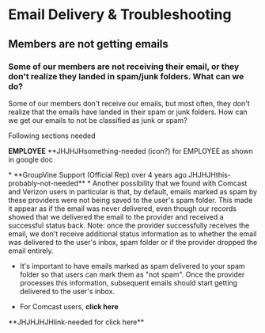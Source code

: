 # Email Delivery & Troubleshooting

## Members are not getting emails
<span id="gv-6delivery-1delivmissing"></span>

### Some of our members are not receiving their email, or they don't realize they landed in spam/junk folders. What can we do?

Some of our members don't receive our emails, but most often, they don't
realize that the emails have landed in their spam or junk folders.
How can we get our emails to not be classified as junk or spam?

<span class="todo">
  Following sections needed
</span>

**EMPLOYEE**
<span class="todo">
**JHJHJHsomething-needed (icon?) for EMPLOYEE as shown in google doc
</span>

<span class="todo">
* **GroupVine Support (Official Rep) over 4 years ago JHJHJHthis-probably-not-needed**
</span>
* Another possibility that we found with Comcast and Verizon users in
particular is that, by default, emails marked as spam by these providers
were not being saved to the user's spam folder.
This made it appear as if the email was never delivered, even though our
records showed that we delivered the email to the provider and received
a successful status back. Note: once the provider successfully receives
the email, we don't receive additional status information as to whether
the email was delivered to the user's inbox, spam folder or if the
provider dropped the email entirely.

* It's important to have emails marked as spam delivered to your spam
folder so that users can mark them as "not spam".
Once the provider processes this information, subsequent emails should
start getting delivered to the user's inbox.


* For Comcast users, **click here**
<span class="todo">
**JHJHJHJHlink-needed for click here**
</span> <!-- todo">
and follow the
steps under **Change Spam Filter** preference 
<span class="todo">
**JHJHJHgrammar?**.
</span>

**Note: At step 3
<span class="todo">
JHJHJHunderline?**
</span>
, click both the checkboxes **Enable
spam filter of my account** and **Save a copy of emails marked as spam**
that appear.
The steps on Comcast's site are slightly out of date.

* For Verizon users,
**click here**

<span class="todo">
**JHJHJHJHlink-needed for click here**
</span> <!-- todo">

and follow the steps to view messages that Verizon's Spam Detector filters.

Once your spam folder is set up, be sure to check it by signing directly
to your provider's site, e.g. `comcast.net` or `verizon.net`, instead of
from an email program like Outlook.
(Please do this soon after you're expecting an email since your provider
could be clearing your spam folder automatically for you within a few to
several days).
If you find an email there, click on its checkbox and click **Not Spam**.

<span class="todo">
**JHJHJHicon-needed?**
</span>

<span class="todo">
**Employee JHJHJHicon-needed?**
</span>

<span class="support">

** the text 'Groupvine Support' from the doc is probably not needed here **
<span class="todo">
!-- JHJHJH Note to Groupvine Staff: limiting to some number of columns,
 -- perhaps 72, maybe even a lot less, is important here because the text
 -- is essentially quoted/indented
 -->

!-- Note to Groupvine Staff: couldn't get markdown blockquotes ('>') to work
 -- here, so trying indent with four spaces. The downside of this approach
 -- causes the text to be in 'code' format (font not so pleasing)
</span> <!-- todo">
 
</span>

    Hi Everyone,
     
    If you didn't experience email delivery problems in the past that
    required explicit "whitelisting" of our server IP addresses, then this
    change will likely not impact you.
    
    However, if your emails had been blocked in the past (for example, if
    some recipients with addresses ending in `@mycompany.org` or
    `@myschool.k12.edu` were not receiving your emails), and it was
    necessary for the company or school/district IT department to
    explicitly add the GroupVine servers onto their trusted "whitelist,"
    then please contact them again to request that they add our two new
    server addresses.  If this step isn’t done, then they may block emails
    coming from our new servers.
    
    What information do you need to provide? You just need to ask them to
    add the following GroupVine IP addresses to their trusted "whitelist"
    of email addresses:

        54.241.130.69 mailer-02.groupvine.com
        54.241.131.129 mailer-03.groupvine.com
        54.219.172.113 mailer-04.groupvine.com (new)
        54.219.154.88 mailer-05.groupvine.com (new)
    
    In case it's helpful, we've prepared an email below.
    Just replace the highlights with your specific information.
    
    If you have any questions or need any assistance, please
    contact us at `support@groupvine.com` 
    <span class="todo" markdown-1>
    **JHJHJHmailto-link needed?**
    </span>.
    
---
!-- Note to Groupvine Staff: limiting to some number of columns,
 -- perhaps 72, maybe even a lot less, is important here because the
 -- text is essentially quoted/indented
 -->
---
** ~~~~~~~~~~~~~~~~~~~ prepared email below ~~~~~~~~~~~~~~~~~~~~~ JHJHJHstyle ** 
***


    Hello,
    
    I am the administrator for the <YOUR COMMUNITY NAME> GroupVine
    account that we use to send emails, and I’m contacting you because
    you are listed as the contact for the <ENTER THE COMPANY OR SCHOOL
    DOMAIN>, e.g. `mycompany.org domain`.
    
    GroupVine (**http://www.groupvine.com**), which provides the
    group's email services, just informed us that to increase the
    robustness and performance of their email delivery service, they
    are adding additional servers to send email for `groupvine.com`,
    and thus have introduced two new IP addresses.  Here is the list
    of the updated IP addresses for the GroupVine email servers that
    we need whitelisted:
    
        54.241.130.69 mailer-02.groupvine.com
        54.241.131.129 mailer-03.groupvine.com
        54.219.172.113 mailer-04.groupvine.com (new)  **JHJHJHstyle-for-'new'**
        54.219.154.88 mailer-05.groupvine.com (new)   **JHJHJHstyle-for-'new'**

    We appreciate your quick action on this to ensure our emails
    continue to be delivered successfully!

    If you have any questions, please contact <CONTACT'S NAME at YOUR
    EMAIL ADDRESS>, or you can email `support@groupvine.com` for any
    technical questions.

    Thank you!
    <YOUR NAME>
    
<span class="todo">
**JHJHJHicon-needed?**
</span>

**Employee**
<span class="todo">
**JHJHJHicon-needed?**
</span>

** the text 'Groupvine Support' from the doc is probably not needed here **

*BEWARE, the rest has not been prettified, it has just been copied from
*the doc and just pasted here since I'm
* not sure I've done the right thing with the quoted text above

There are a number of reasons why members may not be receiving your emails. To begin the process of diagnosing why users are not receiving your emails, please do the following:


Click View email archive on your **Home** page.
Locate an email you have previously sent and click on its Stats icon ( ).
If you have delivery failures, click the link "X Email Address Delivery Failures and Delays". The two possible errors are "bounced” and “delayed”.

After you have completed the above steps please identify which scenarios match your current situation and scroll down to get answers.

Scenarios:


I’m seeing “bounced” or “delayed” for one or more recipients in the list of delivery failures and they do NOT have an email address from one of the big Email Service Providers (eg. Gmail, Yahoo, AOL, or Hotmail). In this case you may find a number of recipients with addresses in the same domain (eg. xxx@k-5school.us) which are bouncing or being delayed or there could be no errors for these addresses but a number of people are reporting not receiving your email.
Members with an email address from one of the Email Service Providers (eg. Gmail, Yahoo, AOL, etc). are reporting they are not receiving my emails.
Members with an email address from Hotmail (including Administrators or Editors) are not receiving their own emails when it’s sent from their Hotmail address.
Members with an email address from AOL (including Administrators or Editors) are not receiving their own emails when it’s sent from their AOL address.


Scenario 1: I’m seeing “bounced” or “delayed” for one or more recipients in the list of delivery failures and they do NOT have an email address from one of the big Email Service Providers (eg. Gmail, Yahoo, AOL, or Hotmail). In this case you may find a number of recipients with addresses in the same domain (eg. xxx@k-5school.us) which are bouncing or being delayed or there could be no errors for these addresses but a number of people are reporting not receiving your email.

If you’re sure the email address for your recipient is valid then their organization’s email server is probably bouncing or delaying email from GroupVine due to the organization’s email security settings. Please contact the IT department and ask them to investigate how their mail server is handling incoming email from the groupvine.com web domain. Most likely they need to whitelist the GroupVine email server IP addresses listed below to their safe senders or exception list to allow your emails to be forwarded along to the recipients.

54.241.130.69
54.241.131.129
54.219.172.113
54.219.154.88

(Use the sample email we've prepared in this question to contact your IT department.)

If there are no errors being reported for these recipients then please check to see if your email is landing in the spam or junk mail folders. If so, please ask them to add your sender email address to their safe senders and/or contact lists or add a "To" filter in their personal email for "groupvine.com" (see here for details).

Scenario 2: Members with an email address from one of the Email Service Providers (eg. Gmail, Yahoo, AOL, etc). are reporting they are not receiving my emails.

If you see “bounced” or “delayed” in the list of delivery failures for these users then most likely their email address is not valid, either due to a typo or perhaps their account no longer exists. Please confirm the email address and update their member profile as needed. To update a recipient’s email address:


In the list of delivery failures, click on the recipient's email address
that needs to be updated to reach their **User Profile** page.
On the **User Profile** page you can update the user’s Primary email
address or Alternate email address.
Note that if the username may also need updating to match-up with the
new email address.
After pressing Save, use the **Back** button in the upper right to return
to the **recipients
<span class="todo">
**JHJHJHcapitalize-and-bold?**
</span>
page.

If there are no errors being reported for these recipients then please check to see if your email is landing in the spam or junk mail folders. If so, please ask them to add your sender email address to their safe senders and/or contact lists or add a "To" filter in their personal email for "groupvine.com" (see here for details).

Scenario 3: Members with an email address from Hotmail (including Administrators or Editors) are not receiving their own emails when it’s sent from their Hotmail address.

If members with Hotmail email addresses are not receiving their own emails
they likely need to set-up filters in Hotmail to remedy the problem.
Here’s a support page to pass along to your members with simple
step-by-step instructions on setting up Hotmail filters.

Scenario 4: Members with an email address from AOL (including Administrators or Editors) are not receiving their own emails when it’s sent from their AOL address.

If you’re an AOL user then most likely you will not be able to receive emails that you send because of AOL’s security settings. You may want to consider creating a new email address for your account to send emails so that you can also receive them properly in your AOL account. Instructions for creating a new email address can be found here.

Then here's a tip to help your recipients receive your email:
As soon as possible so nothing is missed, we strongly suggest your account Administrator informs every member which email addresses to add to their contact list and instructions, which can be found here, on how to set up "To" filters in their email. Both of these pieces of information can be passed on to members by doing one or, preferably, both of the following:


Sending from an existing email address to all members
If your account is for a school or family group, then sending home a paper flyer to every member or family


Example email/flyer text
IMPORTANT
We need your help to ensure our communications reach your inbox!

To make sure our emails don’t end up in your spam/junk folder, simply add these email
addresses to your contact list in your email tool:

    aaa@bbb.com
    ccc@ddd.com
    ...

That’s it! Done! Thank you for your cooperation!

(If you find you’re not receiving our emails, please contact XXX at xxx@yyy.com.)

[IMPORTANT NOTE: replace the above 'XXX' and email addresses with all email addresses that you use to send emails to your community.]

EMPLOYEE
GroupVine Support (Official Rep) over 9 years ago
There are a number of reasons why members may not be receiving your emails. To begin the process of diagnosing why users are not receiving your emails, please do the following:


Click on View email archive from your **Home** page.
Locate an email you have previously sent and click on its Stats icon ().
On the **Recipient Information** page you can click to see delivery failures
and delays.
The two errors that are possible are “Bounced” and “Delayed”.

After you have completed the above steps please identify which scenarios match your current situation and scroll down to get answers.


Scenarios:


I’m seeing “Bounced” or “Delayed” for one or more recipients in the Errors column and they do NOT have an email address from one of the big Email Service Providers (eg. Gmail, Yahoo, AOL, or Hotmail). In this case you may find a number of recipients with addresses in the same domain (eg. xxx@k-5school.us) which are bouncing or being delayed. Or perhaps there are no errors for these addresses but a number of people are reporting not receiving your email.
Members with an email address from one of the Email Service Providers (eg. Gmail, Yahoo, AOL, etc). are reporting they are not receiving my emails.
Members with an email address from Hotmail (including Administrators or Editors) are not receiving their own emails when it’s sent from their Hotmail address.
Members with an email address from AOL (including Administrators or Editors) are not receiving their own emails when it’s sent from their AOL address.

Scenario 1: I’m seeing “Bounced” or “Delayed” for one or more recipients in the Errors column and they do NOT have an email address from one of the big Email Service Providers (eg. Gmail, Yahoo, AOL, or Hotmail). In this case you may find a number of recipients with addresses in the same domain (eg. xxx@k-5school.us) which are bouncing or being delayed. Or perhaps there are no errors for these addresses but a number of people are reporting not receiving your email.
If you’re sure the email address for your recipient is valid then their organization’s email server is probably bouncing or delaying email from GroupVine due to the organization’s email security settings. Please contact the IT department and ask them to investigate how their mail server is handling incoming email from the groupvine.com web domain. Most likely they will need to add the following list of mail server IP addresses to their safe senders or exception list:

54.241.130.69
54.241.131.129

Most likely they need to whitelist the GroupVine email server listed above to allow your emails to be forwarded along to the recipients.

If there are no errors being reported for these recipients then please check to see if your email is landing in the spam or junk mail folders. If so, please ask them to add your sender email address to their safe senders and/or contact lists. For more information on how to add email addresses to a safe sender list or address book **click here**
<span class="todo">
**JHJHJHJHlink-needed for click here**
</span>
.

Scenario 2: Members with an email address from one of the Email Service Providers (eg. Gmail, Yahoo, AOL, etc). are reporting they are not receiving my emails.
If you see “Bounced” or “Delayed” in the Errors column for these users then most likely their email address is not valid, either due to a typo or perhaps their account no longer exists. Please confirm the email address and update their member profile as needed. To update a recipient’s email address:


On the **Recipients** page for a previously sent email, click on the
email address of the recipient that needs to be updated to reach their
**User Profile** page.
On the **User Profile** page you can update the user’s Primary email
address or Alternate email address.
Note that if the username may also need updating to match-up with the new
email address.
After pressing Save use the Back button in the upper right
<span class="todo">
**JHJHJHeditorial upper right of what?**
</div>
 to
return to the **Recipients** page.

If there are no errors being reported for these recipients then please check to see if your email is landing in the spam or junk mail folders. If so, please ask them to add your sender email address to their safe senders and/or contact lists.

Scenario 3: Members with an email address from Hotmail (including Administrators or Editors) are not receiving their own emails when it’s sent from their Hotmail address.

If members with Hotmail email addresses are not receiving their own emails
they likely need to set-up filters in Hotmail to remedy the problem.
Here’s a support page to pass along to your members with simple
step-by-step instructions on setting up Hotmail filters.

Scenario 4: Members with an email address from AOL (including Administrators or Editors) are not receiving their own emails when it’s sent from their AOL address.
If you’re an AOL user then most likely you will not be able to receive emails that you send because of AOL’s security settings. You may want to consider creating a new email address for your account to send emails so that you can also receive them properly in your AOL account. Instructions for creating a new email address can be found here.



A tip to help your recipients receive your email:
As soon as possible so nothing is missed, we strongly suggest your account Administrator informs every member which email addresses to add to their contact list and instructions, which can be found here, on how to set up "To" filters in their email. Both of these pieces of information can be passed on to members by doing one or, preferably, both of the following:


Sending from an existing email address to all members
If your account is for a school or family group, then sending home a paper flyer to every member or family

Example email/flyer text
IMPORTANT
We need your help to ensure our communications reach your inbox!

To make sure our emails don’t end up in your spam/junk folder, simply add these
email addresses to your contact list in your email tool:

    aaa@bbb.com
    ccc@ddd.com
    ...

That’s it! Done! Thank you for your cooperation!

(If you find you’re not receiving our emails, please contact XXX at xxx@yyy.com.)

[IMPORTANT NOTE: replace the above 'XXX' and email addresses with all email addresses that you use to send emails to your community.]


More details about spam avoidance
As you are probably aware, we're constantly fighting the battle to keep emails from ending up in members' spam/junk folders. To alleviate the spam issue and to ensure your communications successfully reach your families, we've found the easiest and best way is to have ALL members add your account senders' email addresses to their email contacts in their preferred email application (per the above tip). This is especially true for users using an online email provider, like Yahoo, AOL, Hotmail, etc.

The content in your email also has a big impact on the likelihood your email will be categorized as spam. Here are a couple references that provide good tips on avoiding spam filters:


**http://www.internetbasedmoms.com/ezin..**
**http://www.interspire.com/content/200..**


